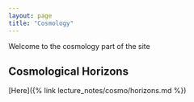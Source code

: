 ```yaml
---
layout: page
title: "Cosmology"
---
```


Welcome to the cosmology part of the site

## Cosmological Horizons
[Here]({% link lecture_notes/cosmo/horizons.md %})

